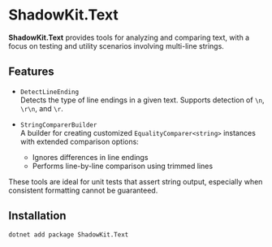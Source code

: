 # ShadowKit.Text

**ShadowKit.Text** provides tools for analyzing and comparing text, with a focus on testing and utility scenarios involving multi-line strings.

## Features

- `DetectLineEnding`  
  Detects the type of line endings in a given text. Supports detection of `\n`, `\r\n`, and `\r`.

- `StringComparerBuilder`  
  A builder for creating customized `EqualityComparer<string>` instances with extended comparison options:
  - Ignores differences in line endings
  - Performs line-by-line comparison using trimmed lines

These tools are ideal for unit tests that assert string output, especially when consistent formatting cannot be guaranteed.

## Installation

```sh
dotnet add package ShadowKit.Text
```

